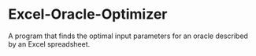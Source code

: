 # Excel-Oracle-Optimizer
A program that finds the optimal input parameters for an oracle described by an Excel spreadsheet. 
